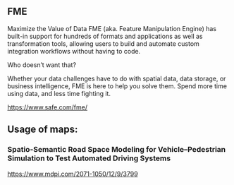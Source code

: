 
## FME

Maximize the Value of Data
FME (aka. Feature Manipulation Engine) has built-in support for hundreds of formats and applications as well as transformation tools, allowing users to build and automate custom integration workflows without having to code.

Who doesn’t want that?

Whether your data challenges have to do with spatial data, data storage, or business intelligence, FME is here to help you solve them. Spend more time using data, and less time fighting it.

https://www.safe.com/fme/

## Usage of maps:

### Spatio-Semantic Road Space Modeling for Vehicle–Pedestrian Simulation to Test Automated Driving Systems

https://www.mdpi.com/2071-1050/12/9/3799

